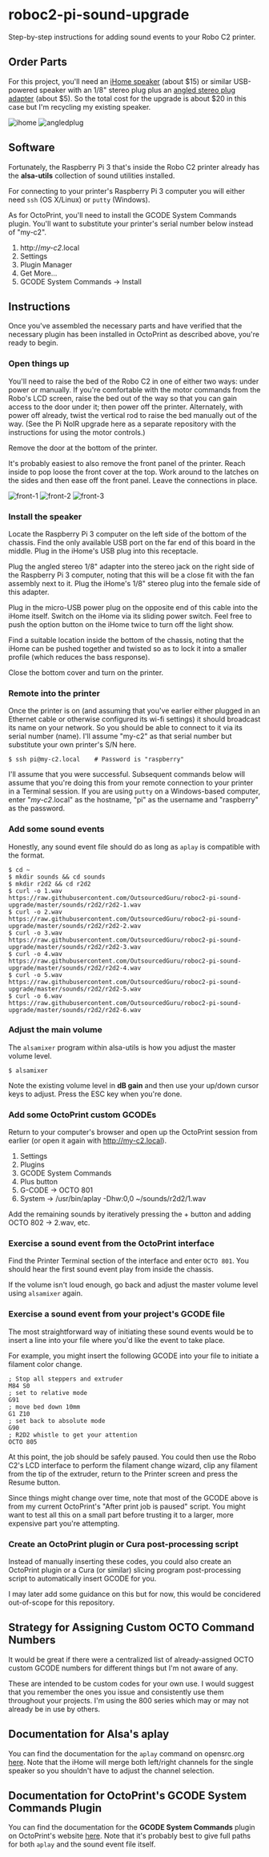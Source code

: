 # roboc2-pi-sound-upgrade
Step-by-step instructions for adding sound events to your Robo C2 printer.

## Order Parts
For this project, you'll need an [iHome speaker](https://www.ihomeaudio.com/iM59WC/) (about $15) or similar USB-powered speaker with an 1/8" stereo plug plus an [angled stereo plug adapter](https://vetco.net/products/3-5mm-stereo-male-female-right-angle-adapter?gclid=EAIaIQobChMIzZ2EgMqv1QIVAZJpCh02lgFiEAQYBCABEgLl0PD_BwE) (about $5).  So the total cost for the upgrade is about $20 in this case but I'm recycling my existing speaker.

![ihome](https://user-images.githubusercontent.com/15971213/28749267-a1e13e2e-7476-11e7-84ca-5c698b1bc21a.jpg)
![angledplug](https://user-images.githubusercontent.com/15971213/28749294-50bb6190-7477-11e7-91a1-d41c490d781e.jpg)

## Software
Fortunately, the Raspberry Pi 3 that's inside the Robo C2 printer already has the **alsa-utils** collection of sound utilities installed.

For connecting to your printer's Raspberry Pi 3 computer you will either need `ssh` (OS X/Linux) or `putty` (Windows).

As for OctoPrint, you'll need to install the GCODE System Commands plugin.  You'll want to substitute your printer's serial number below instead of "my-c2".

1. http://*my-c2*.local
2. Settings
3. Plugin Manager
4. Get More...
5. GCODE System Commands -> Install

## Instructions
Once you've assembled the necessary parts and have verified that the necessary plugin has been installed in OctoPrint as described above, you're ready to begin.

### Open things up

You'll need to raise the bed of the Robo C2 in one of either two ways:  under power or manually.  If you're comfortable with the motor commands from the Robo's LCD screen, raise the bed out of the way so that you can gain access to the door under it; then power off the printer.  Alternately, with power off already, twist the vertical rod to raise the bed manually out of the way.  (See the Pi NoIR upgrade here as a separate repository with the instructions for using the motor controls.)

Remove the door at the bottom of the printer.

It's probably easiest to also remove the front panel of the printer.  Reach inside to pop loose the front cover at the top.  Work around to the latches on the sides and then ease off the front panel.  Leave the connections in place.

![front-1](https://user-images.githubusercontent.com/15971213/27870674-5c73f862-6158-11e7-9d1e-0bc9f4e1460f.jpg)
![front-2](https://user-images.githubusercontent.com/15971213/27870703-6ecd202e-6158-11e7-922f-9114451e87af.jpg)
![front-3](https://user-images.githubusercontent.com/15971213/27870716-7a4143d6-6158-11e7-905a-d32f7bb79c8f.jpg)

### Install the speaker
Locate the Raspberry Pi 3 computer on the left side of the bottom of the chassis.  Find the only available USB port on the far end of this board in the middle.  Plug in the iHome's USB plug into this receptacle.

Plug the angled stereo 1/8" adapter into the stereo jack on the right side of the Raspberry Pi 3 computer, noting that this will be a close fit with the fan assembly next to it.  Plug the iHome's 1/8" stereo plug into the female side of this adapter.

Plug in the micro-USB power plug on the opposite end of this cable into the iHome itself.  Switch on the iHome via its sliding power switch.  Feel free to push the option button on the iHome twice to turn off the light show.

Find a suitable location inside the bottom of the chassis, noting that the iHome can be pushed together and twisted so as to lock it into a smaller profile (which reduces the bass response).

Close the bottom cover and turn on the printer.

### Remote into the printer
Once the printer is on (and assuming that you've earlier either plugged in an Ethernet cable or otherwise configured its wi-fi settings) it should broadcast its name on your network.  So you should be able to connect to it via its serial number (name).  I'll assume "my-c2" as that serial number but substitute your own printer's S/N here.

```
$ ssh pi@my-c2.local	# Password is "raspberry"
```

I'll assume that you were successful.  Subsequent commands below will assume that you're doing this from your remote connection to your printer in a Terminal session.  If you are using `putty` on a Windows-based computer, enter "*my-c2*.local" as the hostname, "pi" as the username and "raspberry" as the password.

### Add some sound events
Honestly, any sound event file should do as long as `aplay` is compatible with the format.

```
$ cd ~
$ mkdir sounds && cd sounds
$ mkdir r2d2 && cd r2d2
$ curl -o 1.wav https://raw.githubusercontent.com/OutsourcedGuru/roboc2-pi-sound-upgrade/master/sounds/r2d2/r2d2-1.wav
$ curl -o 2.wav https://raw.githubusercontent.com/OutsourcedGuru/roboc2-pi-sound-upgrade/master/sounds/r2d2/r2d2-2.wav
$ curl -o 3.wav https://raw.githubusercontent.com/OutsourcedGuru/roboc2-pi-sound-upgrade/master/sounds/r2d2/r2d2-3.wav
$ curl -o 4.wav https://raw.githubusercontent.com/OutsourcedGuru/roboc2-pi-sound-upgrade/master/sounds/r2d2/r2d2-4.wav
$ curl -o 5.wav https://raw.githubusercontent.com/OutsourcedGuru/roboc2-pi-sound-upgrade/master/sounds/r2d2/r2d2-5.wav
$ curl -o 6.wav https://raw.githubusercontent.com/OutsourcedGuru/roboc2-pi-sound-upgrade/master/sounds/r2d2/r2d2-6.wav
```

### Adjust the main volume
The `alsamixer` program within alsa-utils is how you adjust the master volume level.

```
$ alsamixer
```

Note the existing volume level in **dB gain** and then use your up/down cursor keys to adjust. Press the ESC key when you're done.

### Add some OctoPrint custom GCODEs
Return to your computer's browser and open up the OctoPrint session from earlier (or open it again with http://my-c2.local).

1. Settings
2. Plugins
3. GCODE System Commands
4. Plus button
5. G-CODE -> OCTO 801
6. System -> /usr/bin/aplay -Dhw:0,0 ~/sounds/r2d2/1.wav

Add the remaining sounds by iteratively pressing the + button and adding OCTO 802 -> 2.wav, etc.

### Exercise a sound event from the OctoPrint interface
Find the Printer Terminal section of the interface and enter `OCTO 801`.  You should hear the first sound event play from inside the chassis.

If the volume isn't loud enough, go back and adjust the master volume level using `alsamixer` again.

### Exercise a sound event from your project's GCODE file
The most straightforward way of initiating these sound events would be to insert a line into your file where you'd like the event to take place.

For example, you might insert the following GCODE into your file to initiate a filament color change.

```
; Stop all steppers and extruder
M84 S0
; set to relative mode
G91
; move bed down 10mm
G1 Z10
; set back to absolute mode
G90
; R2D2 whistle to get your attention
OCTO 805
```

At this point, the job should be safely paused.  You could then use the Robo C2's LCD interface to perform the filament change wizard, clip any filament from the tip of the extruder, return to the Printer screen and press the Resume button.

Since things might change over time, note that most of the GCODE above is from my current OctoPrint's "After print job is paused" script.  You might want to test all this on a small part before trusting it to a larger, more expensive part you're attempting.

### Create an OctoPrint plugin or Cura post-processing script
Instead of manually inserting these codes, you could also create an OctoPrint plugin or a Cura (or similar) slicing program post-processing script to automatically insert GCODE for you.

I may later add some guidance on this but for now, this would be concidered out-of-scope for this repository.

## Strategy for Assigning Custom OCTO Command Numbers
It would be great if there were a centralized list of already-assigned OCTO custom GCODE numbers for different things but I'm not aware of any.

These are intended to be custom codes for your own use.  I would suggest that you remember the ones you issue and consistently use them throughout your projects.  I'm using the 800 series which may or may not already be in use by others.

## Documentation for Alsa's aplay
You can find the documentation for the `aplay` command on opensrc.org [here](http://alsa.opensrc.org/Aplay).  Note that the iHome will merge both left/right channels for the single speaker so you shouldn't have to adjust the channel selection.

## Documentation for OctoPrint's GCODE System Commands Plugin
You can find the documentation for the **GCODE System Commands** plugin on OctoPrint's website [here](http://plugins.octoprint.org/plugins/gcodesystemcommands/).  Note that it's probably best to give full paths for both `aplay` and the sound event file itself.